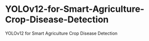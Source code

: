 # YOLOv12-for-Smart-Agriculture-Crop-Disease-Detection
YOLOv12 for Smart Agriculture Crop Disease Detection
